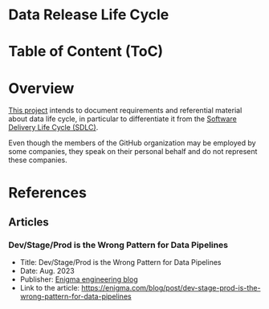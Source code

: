 Data Release Life Cycle
=======================

# Table of Content (ToC)

# Overview
[This project](https://github.com/data-engineering-helpers/data-life-cycle)
intends to document requirements and referential material about data life cycle,
in particular to differentiate it from the
[Software Delivery Life Cycle (SDLC)](https://en.wikipedia.org/wiki/Systems_development_life_cycle).

Even though the members of the GitHub organization may be employed by some companies, they speak on their personal behalf and do not represent these companies.

# References

## Articles

### Dev/Stage/Prod is the Wrong Pattern for Data Pipelines
* Title: Dev/Stage/Prod is the Wrong Pattern for Data Pipelines
* Date: Aug. 2023
* Publisher: [Enigma engineering blog](https://enigma.com/blog/topic/engineering)
* Link to the article:
  https://enigma.com/blog/post/dev-stage-prod-is-the-wrong-pattern-for-data-pipelines
